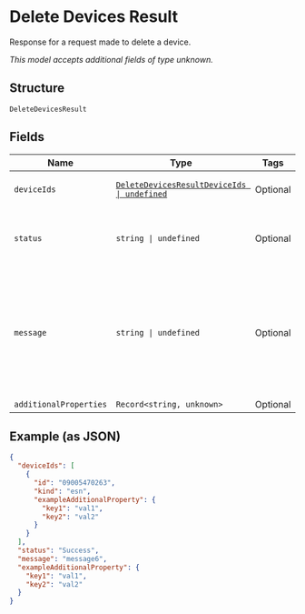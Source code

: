 
# Delete Devices Result

Response for a request made to delete a device.

*This model accepts additional fields of type unknown.*

## Structure

`DeleteDevicesResult`

## Fields

| Name | Type | Tags | Description |
|  --- | --- | --- | --- |
| `deviceIds` | [`DeleteDevicesResultDeviceIds \| undefined`](../../doc/models/containers/delete-devices-result-device-ids.md) | Optional | This is a container for one-of cases. |
| `status` | `string \| undefined` | Optional | “Success” if the device was deleted, or “Failed” if there was a problem. |
| `message` | `string \| undefined` | Optional | Not present if status=Success. One of these messages if status=Failed:The device is not in deactivate state.The user does not have access to delete the device. |
| `additionalProperties` | `Record<string, unknown>` | Optional | - |

## Example (as JSON)

```json
{
  "deviceIds": [
    {
      "id": "09005470263",
      "kind": "esn",
      "exampleAdditionalProperty": {
        "key1": "val1",
        "key2": "val2"
      }
    }
  ],
  "status": "Success",
  "message": "message6",
  "exampleAdditionalProperty": {
    "key1": "val1",
    "key2": "val2"
  }
}
```

